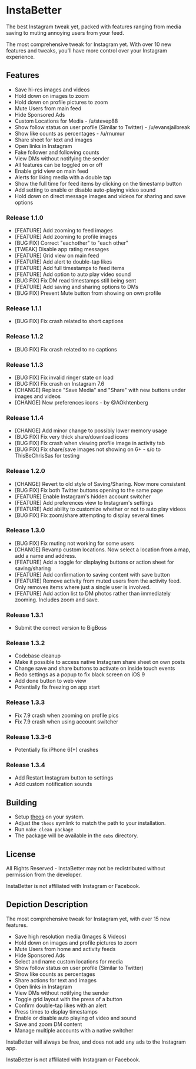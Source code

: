 # InstaBetter

The best Instagram tweak yet, packed with features ranging from media saving to muting annoying users from your feed.

The most comprehensive tweak for Instagram yet. With over 10 new features and tweaks, you'll have more control over your Instagram experience. 

## Features
* Save hi-res images and videos
* Hold down on images to zoom
* Hold down on profile pictures to zoom
* Mute Users from main feed
* Hide Sponsored Ads
* Custom Locations for Media - /u/stevep88
* Show follow status on user profile (Similar to Twitter) - /u/evansjailbreak
* Show like counts as percentages - /u/rnumur
* Share sheet for text and images
* Open links in Instagram
* Fake follower and following counts
* View DMs without notifying the sender
* All features can be toggled on or off
* Enable grid view on main feed
* Alerts for liking media with a double tap
* Show the full time for feed items by clicking on the timestamp button
* Add setting to enable or disable auto-playing video sound
* Hold down on direct message images and videos for sharing and save options

### Release 1.1.0
* [FEATURE] Add zooming to feed images
* [FEATURE] Add zooming to profile images
* [BUG FIX] Correct "eachother" to "each other"
* [TWEAK] Disable app rating messages
* [FEATURE] Grid view on main feed
* [FEATURE] Add alert to double-tap likes
* [FEATURE] Add full timestamps to feed items
* [FEATURE] Add option to auto play video sound
* [BUG FIX] Fix DM read timestamps still being sent
* [FEATURE] Add saving and sharing options to DMs
* [BUG FIX] Prevent Mute button from showing on own profile

### Release 1.1.1
* [BUG FIX] Fix crash related to short captions

### Release 1.1.2
* [BUG FIX] Fix crash related to no captions

### Release 1.1.3
* [BUG FIX] Fix invalid ringer state on load
* [BUG FIX] Fix crash on Instagram 7.6
* [CHANGE] Replace "Save Media" and "Share" with new buttons under images and videos
* [CHANGE] New preferences icons - by @AOkhtenberg 

### Release 1.1.4
* [CHANGE] Add minor change to possibly lower memory usage
* [BUG FIX] Fix very thick share/download icons
* [BUG FIX] Fix crash when viewing profile image in activity tab
* [BUG FIX] Fix share/save images not showing on 6+ - s/o to ThisBeChrisSas for testing

### Release 1.2.0
* [CHANGE] Revert to old style of Saving/Sharing. Now more consistent
* [BUG FIX] Fix both Twitter buttons opening to the same page
* [FEATURE] Enable Instagram's hidden account switcher
* [FEATURE] Add preferences view to Instagram's settings
* [FEATURE] Add ability to customize whether or not to auto play videos
* [BUG FIX] Fix zoom/share attempting to display several times

### Release 1.3.0
* [BUG FIX] Fix muting not working for some users
* [CHANGE] Revamp custom locations. Now select a location from a map, add a name and address.
* [FEATURE] Add a toggle for displaying buttons or action sheet for saving/sharing
* [FEATURE] Add confirmation to saving content with save button
* [FEATURE] Remove activity from muted users from the activity feed. Only removes items where just a single user is involved.
* [FEATURE] Add action list to DM photos rather than immediately zooming. Includes zoom and save.

### Release 1.3.1
* Submit the correct version to BigBoss

### Release 1.3.2
* Codebase cleanup
* Make it possible to access native Instagram share sheet on own posts
* Change save and share buttons to activate on inside touch events
* Redo settings as a popup to fix black screen on iOS 9
* Add done button to web view
* Potentially fix freezing on app start

### Release 1.3.3
* Fix 7.9 crash when zooming on profile pics
* Fix 7.9 crash when using account switcher

### Release 1.3.3-6
* Potentially fix iPhone 6(+) crashes

### Release 1.3.4
* Add Restart Instagram button to settings
* Add custom notification sounds

## Building
* Setup [theos](http://iphonedevwiki.net/index.php/Theos/Setup) on your system.
* Adjust the ```theos``` symlink to match the path to your installation.
* Run ```make clean package```
* The package will be available in the ```debs``` directory.

## License
All Rights Reserved - InstaBetter may not be redistributed without permission from the developer.

InstaBetter is not affiliated with Instagram or Facebook.

## Depiction Description

The most comprehensive tweak for Instagram yet, with over 15 new features.

* Save high resolution media (Images & Videos) 
* Hold down on images and profile pictures to zoom
* Mute Users from home and activity feeds
* Hide Sponsored Ads
* Select and name custom locations for media
* Show follow status on user profile (Similar to Twitter) 
* Show like counts as percentages
* Share actions for text and images
* Open links in Instagram
* View DMs without notifying the sender
* Toggle grid layout with the press of a button
* Confirm double-tap likes with an alert
* Press times to display timestamps
* Enable or disable auto playing of video and sound
* Save and zoom DM content
* Manage multiple accounts with a native switcher

InstaBetter will always be free, and does not add any ads to the Instagram app.

InstaBetter is not affiliated with Instagram or Facebook.
